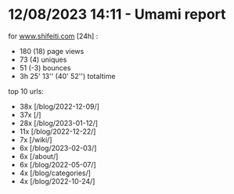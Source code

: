 # 12/08/2023 14:11 - Umami report
for www.shifeiti.com [24h] :

 - 180 (18) page views
 - 73 (4) uniques
 - 51 (-3) bounces
 - 3h 25' 13'' (40' 52'') totaltime


top 10 urls:
 - 38x [/blog/2022-12-09/]
 - 37x [/]
 - 28x [/blog/2023-01-12/]
 - 11x [/blog/2022-12-22/]
 - 7x [/wiki/]
 - 6x [/blog/2023-02-03/]
 - 6x [/about/]
 - 6x [/blog/2022-05-07/]
 - 4x [/blog/categories/]
 - 4x [/blog/2022-10-24/]


